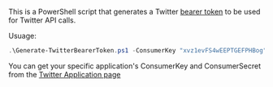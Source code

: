 This is a PowerShell script that generates a Twitter [bearer token](https://developer.twitter.com/en/docs/basics/authentication/overview/application-only) to be used for Twitter API calls.

Usuage:

```PowerShell
.\Generate-TwitterBearerToken.ps1 -ConsumerKey "xvz1evFS4wEEPTGEFPHBog" -ConsumerSecret "L8qq9PZyRg6ieKGEKhZolGC0vJWLw8iEJ88DRdyOg"
```

You can get your specific application's ConsumerKey and ConsumerSecret from the [Twitter Application page](https://apps.twitter.com/)